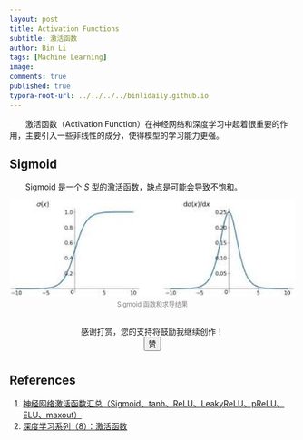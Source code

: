 ```yaml
---
layout: post
title: Activation Functions
subtitle: 激活函数
author: Bin Li
tags: [Machine Learning]
image: 
comments: true
published: true
typora-root-url: ../../../../binlidaily.github.io
---
```


　　激活函数（Activation Function）在神经网络和深度学习中起着很重要的作用，主要引入一些非线性的成分，使得模型的学习能力更强。

## Sigmoid
　　Sigmoid 是一个 $S$ 型的激活函数，缺点是可能会导致不饱和。

<p align="center">
<img src="/img/media/15560939318918.jpg" width="520">
</p>
<p style="margin-top:-2.5%" align="center">
<em style="color:#808080;font-style:normal;font-size:80%;">Sigmoid 函数和求导结果</em>
</p>






<div><div style="padding: 10px 0; margin: 20px auto; width: 90%; text-align: center;">
<div>感谢打赏，您的支持将鼓励我继续创作！</div>
<button id="rewardButton" disable="enable" onclick="var qr = document.getElementById('QR'); if (qr.style.display === 'none') {qr.style.display='block';} else {qr.style.display='none'}">
  <span>赞</span>
</button>
<div id="QR" style="display: none;">
<img id="wechat_qr" src="/img/media/wechat_pay.jpg" width="300"><img id="alipay_qr" src="/img/media/ali_pay.jpg" width="300"></div>
</div>

## References
1. [神经网络激活函数汇总（Sigmoid、tanh、ReLU、LeakyReLU、pReLU、ELU、maxout）](https://blog.csdn.net/edogawachia/article/details/80043673)
2. [深度学习系列（8）：激活函数](https://plushunter.github.io/2017/05/12/深度学习系列（8）：激活函数/)